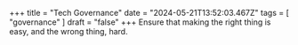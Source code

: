 +++ 
  title = "Tech Governance"
  date = "2024-05-21T13:52:03.467Z"
  tags = [ "governance" ]
  draft = "false"
+++
Ensure that making the right thing is easy, and the wrong thing, hard.
  

